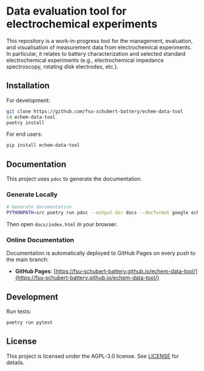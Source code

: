 # Data evaluation tool for electrochemical experiments

This repository is a work-in-progress tool for the management, evaluation, and visualisation of measurement data from electrochemical experiments. In particular, it relates to battery characterization and selected standard electrochemical experiments (e.g., electrochemical impedance spectroscopy, rotating disk electrodes, etc.).

## Installation

For development:
```bash
git clone https://github.com/fsu-schubert-battery/echem-data-tool
cd echem-data-tool
poetry install
```

For end users:
```bash
pip install echem-data-tool
```

## Documentation

This project uses `pdoc` to generate the documentation. 

### Generate Locally
```bash
# Generate documentation
PYTHONPATH=src poetry run pdoc --output-dir docs --docformat google echem_data_tool
```

Then open `docs/index.html` in your browser.

### Online Documentation
Documentation is automatically deployed to GitHub Pages on every push to the main branch:
- **GitHub Pages**: [https://fsu-schubert-battery.github.io/echem-data-tool/](https://fsu-schubert-battery.github.io/echem-data-tool/)

## Development

Run tests:
```bash
poetry run pytest
```

## License

This project is licensed under the AGPL-3.0 license. See [LICENSE](LICENSE) for details.